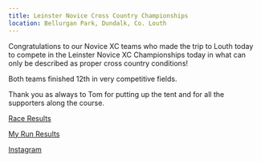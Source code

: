 ```yaml
---
title: Leinster Novice Cross Country Championships
location: Bellurgan Park, Dundalk, Co. Louth
---
```


Congratulations to our Novice XC teams who made the trip to Louth today to compete in the Leinster Novice XC Championships today in what can only be described as proper cross country conditions!

Both teams finished 12th in very competitive fields.

Thank you as always to Tom for putting up the tent and for all the supporters along the course.

<a href="/races/2022-10-23-Leinster-Novice-XC/" target="_blank" rel="noopener noreferrer">Race Results</a>

<a href="https://www.myrunresults.com/events/leinster_novice_xc_championships/4630/details" target="_blank" rel="noopener noreferrer">My Run Results</a>

<a href="https://www.instagram.com/p/CkEKBhAMhxf/" target="_blank" rel="noopener noreferrer">Instagram</a>